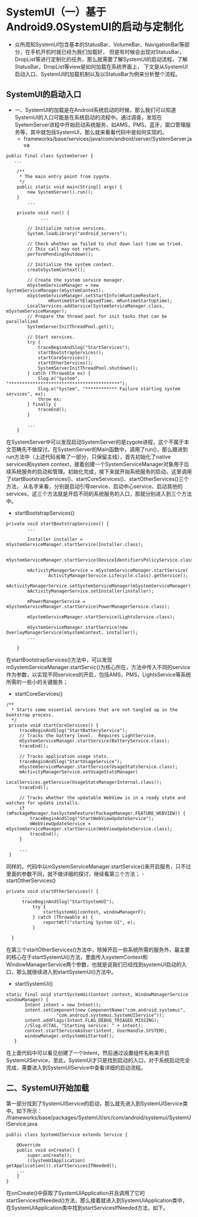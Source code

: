 # SystemUI（一）基于Android9.0SystemUI的启动与定制化
- 众所周知SystemUI包含基本的StatusBar、VolumeBar、NavigationBar等部分，在手机开机时就已经为我们加载好，
但是有时候会出现对StatusBar，DropList等进行定制化的任务，那么就需要了解SystemUI的启动流程，了解StatusBar，DropList等view是如何加载在系统界面上，
下文是从SystemUI启动入口、SystemUI的加载机制以及以StatusBar为例来分析整个流程。
## SystemUI的启动入口
- 一、SystemUI的加载是在Android系统启动的时候，那么我们可以知道SystemUI的入口可能是在系统启动的流程中。通过调查，发现在SyetemServer进程中开始启动系统服务，如AMS，PMS，蓝牙，窗口管理服务等，其中就包括SystemUI，那么就来看看代码中是如何实现的。
  -  frameworks/base/services/java/com/android/server/SystemServer.java
```
public final class SystemServer {
   ...
   
    /**
     * The main entry point from zygote.
     */
    public static void main(String[] args) {
        new SystemServer().run();
    }
        ...
        
    private void run() {
             ...
    
        // Initialize native services.
        System.loadLibrary("android_servers");

        // Check whether we failed to shut down last time we tried.
        // This call may not return.
        performPendingShutdown();

        // Initialize the system context.
        createSystemContext();

        // Create the system service manager.
        mSystemServiceManager = new SystemServiceManager(mSystemContext);
        mSystemServiceManager.setStartInfo(mRuntimeRestart,
                mRuntimeStartElapsedTime, mRuntimeStartUptime);
        LocalServices.addService(SystemServiceManager.class, mSystemServiceManager);
        // Prepare the thread pool for init tasks that can be parallelized
        SystemServerInitThreadPool.get();

        // Start services.
        try {
            traceBeginAndSlog("StartServices");
            startBootstrapServices();
            startCoreServices();
            startOtherServices();
            SystemServerInitThreadPool.shutdown();
        } catch (Throwable ex) {
            Slog.e("System", "******************************************");
            Slog.e("System", "************ Failure starting system services", ex);
            throw ex;
        } finally {
            traceEnd();
        }
        
        ...
    }
```
在SystemServer中可以发现启动SystemServer的是zygote进程，这个不属于本文范畴先不做探讨。在SystemServer的Main函数中，调用了run()，那么跟进到run方法中（上述代码省略了一部分，只保留主线），首先初始化了native services和system context，接着创建一个SystemServiceManager对象用于后续系统服务的启动和管理。初始化完成，接下来就开始系统服务的启动，这里调用了startBootstrapServices()、startCoreServices()、startOtherServices()三个方法，
从名字来看，分别是启动引导service、启动中心service、启动其他的services，这三个方法就是开启不同的系统服务的入口，那就分别进入到三个方法中。
-   startBootstrapServices()
```
private void startBootstrapServices() {
        ...
     
        Installer installer = mSystemServiceManager.startService(Installer.class);

        mSystemServiceManager.startService(DeviceIdentifiersPolicyService.class);
      
        mActivityManagerService = mSystemServiceManager.startService(
                ActivityManagerService.Lifecycle.class).getService();
        mActivityManagerService.setSystemServiceManager(mSystemServiceManager);
        mActivityManagerService.setInstaller(installer);

        mPowerManagerService = mSystemServiceManager.startService(PowerManagerService.class);
        
        mSystemServiceManager.startService(LightsService.class);
        
        mSystemServiceManager.startService(new OverlayManagerService(mSystemContext, installer));
        ...

    }
```
在startBootstrapServices()方法中，可以发现mSystemServiceManager.startServic()为核心所在，方法中传入不同的service作为参数，以实现不同services的开启，包括AMS，PMS，LightsService等系统所需的一些小的关键服务；
-  startCoreServices()
  ```
  /**
    * Starts some essential services that are not tangled up in the bootstrap process.
    */
   private void startCoreServices() {
       traceBeginAndSlog("StartBatteryService");
       // Tracks the battery level.  Requires LightService.
       mSystemServiceManager.startService(BatteryService.class);
       traceEnd();

       // Tracks application usage stats.
       traceBeginAndSlog("StartUsageService");
       mSystemServiceManager.startService(UsageStatsService.class);
       mActivityManagerService.setUsageStatsManager(
               LocalServices.getService(UsageStatsManagerInternal.class));
       traceEnd();

       // Tracks whether the updatable WebView is in a ready state and watches for update installs.
       if (mPackageManager.hasSystemFeature(PackageManager.FEATURE_WEBVIEW)) {
           traceBeginAndSlog("StartWebViewUpdateService");
           mWebViewUpdateService = mSystemServiceManager.startService(WebViewUpdateService.class);
           traceEnd();
       }

       ...
   }
  ```
  同样的，代码中以mSystemServiceManager.startService()来开启服务，只不过里面的参数不同，就不做详细的探讨，继续看第三个方法；
     -  startOtherServices()
  ```
  private void startOtherServices() {
        ...
        traceBeginAndSlog("StartSystemUI");
            try {
                startSystemUi(context, windowManagerF);
            } catch (Throwable e) {
                reportWtf("starting System UI", e);
            }
    
    }
  ```

在第三个startOtherServices()方法中，除掉开启一些系统所需的服务外，最主要的核心在于startSystemUi()方法，里面传入systemContext和WindowManagerService两个参数，也就是说我们已经找到systemUI启动的入口，那么就继续进入到startSystemUi()方法中。
   -  startSystemUi()
 ```
 static final void startSystemUi(Context context, WindowManagerService windowManager) {
        Intent intent = new Intent();
        intent.setComponent(new ComponentName("com.android.systemui",
                    "com.android.systemui.SystemUIService"));
        intent.addFlags(Intent.FLAG_DEBUG_TRIAGED_MISSING);
        //Slog.d(TAG, "Starting service: " + intent);
        context.startServiceAsUser(intent, UserHandle.SYSTEM);
        windowManager.onSystemUiStarted();
    }
 ```
 在上面代码中可以看见创建了一个Intent，然后通过设置组件名称来开启SystemUIService，至此，SystemUI才只是找到启动的入口，对于系统启动完全完成，需要进入到SystemUIService中查看详细的启动流程。
 ## 二、SystemUI开始加载
 第一部分找到了SystemUIService的启动，那么就先进入到SystemUIService类中。如下所示：
/frameworks/base/packages/SystemUI/src/com/android/systemui/SystemUIService.java
```
public class SystemUIService extends Service {

    @Override
    public void onCreate() {
        super.onCreate();
        ((SystemUIApplication) getApplication()).startServicesIfNeeded();
    ...
    }
}
```

在onCreate()中获取了SystemUIApplication并且调用了它的startServicesIfNeeded()方法，那么接着就进入到SystemUIApplication类中，在SystemUIApplication类中找到startServicesIfNeeded方法，如下。
 
 

